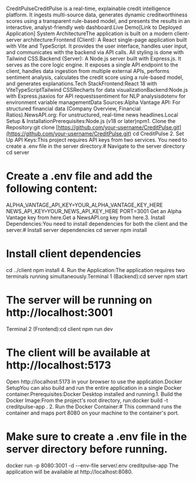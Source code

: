 CreditPulseCreditPulse is a real-time, explainable credit intelligence platform. It ingests multi-source data, generates dynamic creditworthiness scores using a transparent rule-based model, and presents the results in an interactive, analyst-friendly web dashboard.Live Demo[Link to Deployed Application] <!-- You will fill this in after deploying -->System ArchitectureThe application is built on a modern client-server architecture:Frontend (Client): A React single-page application built with Vite and TypeScript. It provides the user interface, handles user input, and communicates with the backend via API calls. All styling is done with Tailwind CSS.Backend (Server): A Node.js server built with Express.js. It serves as the core logic engine. It exposes a single API endpoint to the client, handles data ingestion from multiple external APIs, performs sentiment analysis, calculates the credit score using a rule-based model, and generates explanations.Tech StackFrontend:React 18 with ViteTypeScriptTailwind CSSRecharts for data visualizationBackend:Node.js with Express.jsaxios for API requestssentiment for NLP analysisdotenv for environment variable managementData Sources:Alpha Vantage API: For structured financial data (Company Overview, Financial Ratios).NewsAPI.org: For unstructured, real-time news headlines.Local Setup & InstallationPrerequisites:Node.js (v18 or later)npm1. Clone the Repository:git clone [https://github.com/your-username/CreditPulse.git](https://github.com/your-username/CreditPulse.git)
cd CreditPulse
2. Set Up API Keys:This project requires API keys from two services. You need to create a .env file in the server directory.# Navigate to the server directory
cd server

# Create a .env file and add the following content:
ALPHA_VANTAGE_API_KEY=YOUR_ALPHA_VANTAGE_KEY_HERE
NEWS_API_KEY=YOUR_NEWS_API_KEY_HERE
PORT=3001
Get an Alpha Vantage key from here.Get a NewsAPI.org key from here.3. Install Dependencies:You need to install dependencies for both the client and the server.# Install server dependencies
cd server
npm install

# Install client dependencies
cd ../client
npm install
4. Run the Application:The application requires two terminals running simultaneously.Terminal 1 (Backend):cd server
npm start
# The server will be running on http://localhost:3001
Terminal 2 (Frontend):cd client
npm run dev
# The client will be available at http://localhost:5173
Open http://localhost:5173 in your browser to use the application.Docker SetupYou can also build and run the entire application in a single Docker container.Prerequisites:Docker Desktop installed and running.1. Build the Docker Image:From the project's root directory, run:docker build -t creditpulse-app .
2. Run the Docker Container:# This command runs the container and maps port 8080 on your machine to the container's port.
# Make sure to create a .env file in the server directory before running.
docker run -p 8080:3001 -d --env-file server/.env creditpulse-app
The application will be available at http://localhost:8080.